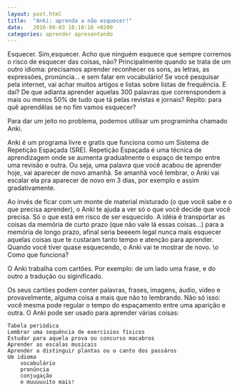 ```yaml
---
layout: post.html
title:  "Anki: aprenda a não esquecer!"
date:   2016-09-03 18:10:16 +0200
categories: aprender apresentando
---
```


Esquecer. Sim,esquecer. Acho que ninguém esquece que sempre corremos o risco de esquecer das coisas, não? Principalmente quando se trata de um outro idioma: precisamos aprender reconhecer os sons, as letras, as expressões, pronúncia... e sem falar em vocabulário! Se você pesquisar pela internet, vai achar muitos artigos e listas sobre listas de frequência. E daí? De que adianta aprender aquelas 300 palavras que correnspondem a  mais ou menos 50% de tudo que tá pelas revistas e jornais? Repito: para quê aprendêlas se no fim vamos esquecer?

Para dar um jeito no problema, podemos utilisar um programinha chamado Anki.

Anki é um programa livre e gratis que funciona como um Sistema de Repetição Espaçada (SRE). Repetição Espaçada é uma técnica de aprendizagem onde se aumenta gradualmente o espaço de tempo entre uma revisão e outra. Ou seja, uma palavra que você acabou de aprender hoje, vai aparecer de novo amanhã. Se amanhã você lembrar, o Anki vai escalar ela pra aparecer de novo em 3 dias, por exemplo e assim gradativamente.

Ao invés de ficar com um monte de material misturado (o que você sabe e o que precisa aprender), o Anki te ajuda a ver só o que você decide que você precisa. Só o que está em risco de ser esquecido. A idéia é transportar as coisas da memória de curto prazo (que não vale lá essas coisas...) para a memória de longo prazo, afinal seria beeeem legal nunca mais esquecer aquelas coisas que te custaram tanto tempo e atenção para aprender. Quando você tiver quase esquecendo, o Anki vai te mostrar de novo. \o
Como que funciona?

O Anki trabalha com cartões. Por exemplo: de um lado uma frase, e do outro a tradução ou siginificado.

Os seus cartões podem conter palavras, frases, imagens, áudio, vídeo e provavelmente, alguma coisa a mais que não to lembrando. Não só isso: você mesma pode regular o tempo do espaçamento entre uma aparição e outra. O Anki pode ser usado para aprender várias coisas:

    Tabela periódica
    Lembrar uma sequência de exercisios físicos
    Estudar para aquela prova ou concurso macabros
    Aprender as escalas musicais
    Aprender a distinguir plantas ou o canto dos passáros
    Um idioma
        vocabulário
        pronúncia
        conjugação
        e muuuuuito mais!

